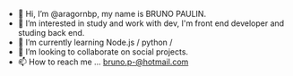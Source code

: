 - 👋 Hi, I’m @aragornbp, my name is BRUNO PAULIN.
- 👀 I’m interested in study and work with dev, I'm front end developer and studing back end. 
- 🌱 I’m currently learning Node.js / python / 
- 💞️ I’m looking to collaborate on social projects.
- 📫 How to reach me ... bruno.p-@hotmail.com

<!---
aragornbp/aragornbp is a ✨ special ✨ repository because its `README.md` (this file) appears on your GitHub profile.
You can click the Preview link to take a look at your changes.
--->
